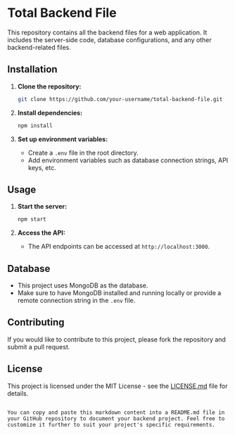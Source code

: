 # Total Backend File

This repository contains all the backend files for a web application. It includes the server-side code, database configurations, and any other backend-related files.

## Installation

1. **Clone the repository:**
   ```sh
   git clone https://github.com/your-username/total-backend-file.git
   ```

2. **Install dependencies:**
   ```sh
   npm install
   ```

3. **Set up environment variables:**
   - Create a `.env` file in the root directory.
   - Add environment variables such as database connection strings, API keys, etc.

## Usage

1. **Start the server:**
   ```sh
   npm start
   ```

2. **Access the API:**
   - The API endpoints can be accessed at `http://localhost:3000`.

## Database

- This project uses MongoDB as the database.
- Make sure to have MongoDB installed and running locally or provide a remote connection string in the `.env` file.

## Contributing

If you would like to contribute to this project, please fork the repository and submit a pull request.

## License

This project is licensed under the MIT License - see the [LICENSE.md](LICENSE.md) file for details.
```

You can copy and paste this markdown content into a README.md file in your GitHub repository to document your backend project. Feel free to customize it further to suit your project's specific requirements.
